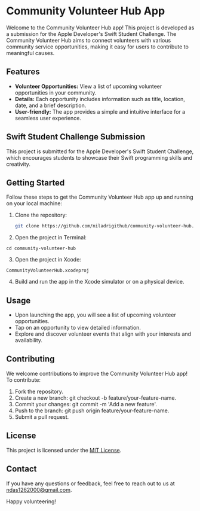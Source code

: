 # Community Volunteer Hub App

Welcome to the Community Volunteer Hub app! This project is developed as a submission for the Apple Developer's Swift Student Challenge. The Community Volunteer Hub aims to connect volunteers with various community service opportunities, making it easy for users to contribute to meaningful causes.

## Features

- **Volunteer Opportunities:** View a list of upcoming volunteer opportunities in your community.
- **Details:** Each opportunity includes information such as title, location, date, and a brief description.
- **User-friendly:** The app provides a simple and intuitive interface for a seamless user experience.

## Swift Student Challenge Submission

This project is submitted for the Apple Developer's Swift Student Challenge, which encourages students to showcase their Swift programming skills and creativity.

## Getting Started

Follow these steps to get the Community Volunteer Hub app up and running on your local machine:

1. Clone the repository:

   ```bash
   git clone https://github.com/niladrigithub/community-volunteer-hub.git

2. Open the project in Terminal:

`cd community-volunteer-hub`

3. Open the project in Xcode:

`CommunityVolunteerHub.xcodeproj`

4. Build and run the app in the Xcode simulator or on a physical device.

## Usage

- Upon launching the app, you will see a list of upcoming volunteer opportunities.
- Tap on an opportunity to view detailed information.
- Explore and discover volunteer events that align with your interests and availability.

## Contributing

We welcome contributions to improve the Community Volunteer Hub app! To contribute:

1. Fork the repository.
2. Create a new branch: git checkout -b feature/your-feature-name.
3. Commit your changes: git commit -m 'Add a new feature'.
4. Push to the branch: git push origin feature/your-feature-name.
5. Submit a pull request.

## License

This project is licensed under the [MIT License](https://github.com/niladrigithub/VolunteerHubSwift/blob/main/LICENSE).

## Contact

If you have any questions or feedback, feel free to reach out to us at [ndas1262000@gmail.com](mailto:ndas1262000@gmail.com).

Happy volunteering!

